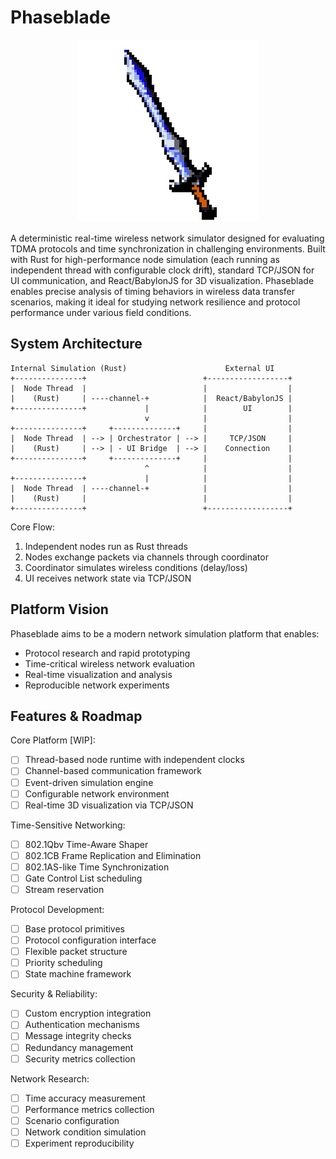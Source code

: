 # Phaseblade 

<p align="center"><img src="./phaseblade.png" alt="Phaseblade Logo"></p>

A deterministic real-time wireless network simulator designed for evaluating TDMA protocols and time synchronization in challenging environments. Built with Rust for high-performance node simulation (each running as independent thread with configurable clock drift), standard TCP/JSON for UI communication, and React/BabylonJS for 3D visualization. Phaseblade enables precise analysis of timing behaviors in wireless data transfer scenarios, making it ideal for studying network resilience and protocol performance under various field conditions.

## System Architecture

```
Internal Simulation (Rust)                      External UI
+---------------+                          +------------------+
|  Node Thread  |                          |                  |
|    (Rust)     | ----channel-+            |  React/BabylonJS |
+---------------+             |            |        UI        |
                              v            |                  |
+---------------+     +--------------+     |                  |
|  Node Thread  | --> | Orchestrator | --> |     TCP/JSON     |
|    (Rust)     | --> | - UI Bridge  | --> |    Connection    |
+---------------+     +--------------+     |                  |
                              ^            |                  |
+---------------+             |            |                  |
|  Node Thread  | ----channel-+            |                  |
|    (Rust)     |                          |                  |
+---------------+                          +------------------+

```

Core Flow:

1. Independent nodes run as Rust threads
2. Nodes exchange packets via channels through coordinator
3. Coordinator simulates wireless conditions (delay/loss)
4. UI receives network state via TCP/JSON

## Platform Vision

Phaseblade aims to be a modern network simulation platform that enables:

- Protocol research and rapid prototyping
- Time-critical wireless network evaluation
- Real-time visualization and analysis
- Reproducible network experiments

## Features & Roadmap

Core Platform [WIP]:

- [ ] Thread-based node runtime with independent clocks
- [ ] Channel-based communication framework
- [ ] Event-driven simulation engine
- [ ] Configurable network environment
- [ ] Real-time 3D visualization via TCP/JSON

Time-Sensitive Networking:

- [ ] 802.1Qbv Time-Aware Shaper
- [ ] 802.1CB Frame Replication and Elimination
- [ ] 802.1AS-like Time Synchronization
- [ ] Gate Control List scheduling
- [ ] Stream reservation

Protocol Development:

- [ ] Base protocol primitives
- [ ] Protocol configuration interface
- [ ] Flexible packet structure
- [ ] Priority scheduling
- [ ] State machine framework

Security & Reliability:

- [ ] Custom encryption integration
- [ ] Authentication mechanisms
- [ ] Message integrity checks
- [ ] Redundancy management
- [ ] Security metrics collection

Network Research:

- [ ] Time accuracy measurement
- [ ] Performance metrics collection
- [ ] Scenario configuration
- [ ] Network condition simulation
- [ ] Experiment reproducibility

```

```
